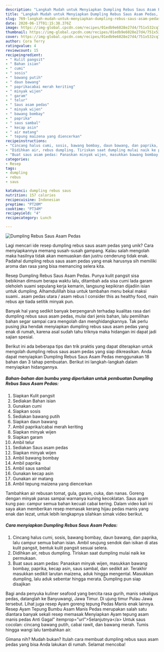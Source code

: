 ```yaml
---
description: "Langkah Mudah untuk Menyiapkan Dumpling Rebus Saus Asam Pedas, Enak Banget"
title: "Langkah Mudah untuk Menyiapkan Dumpling Rebus Saus Asam Pedas, Enak Banget"
slug: 769-langkah-mudah-untuk-menyiapkan-dumpling-rebus-saus-asam-pedas-enak-banget
date: 2020-06-17T01:15:38.376Z
image: https://img-global.cpcdn.com/recipes/01edb9e6028e27d4/751x532cq70/dumpling-rebus-saus-asam-pedas-foto-resep-utama.jpg
thumbnail: https://img-global.cpcdn.com/recipes/01edb9e6028e27d4/751x532cq70/dumpling-rebus-saus-asam-pedas-foto-resep-utama.jpg
cover: https://img-global.cpcdn.com/recipes/01edb9e6028e27d4/751x532cq70/dumpling-rebus-saus-asam-pedas-foto-resep-utama.jpg
author: Cora Terry
ratingvalue: 4
reviewcount: 15
recipeingredient:
- " Kulit pangsit"
- " Bahan isian"
- " cumi"
- " sosis"
- " bawang putih"
- " daun bawang"
- " paprikacabai merah keriting"
- " minyak wijen"
- " garam"
- " telur"
- " Saus asam pedas"
- " minyak wijen"
- " bawang bombay"
- " paprika"
- " saus sambal"
- " kecap asin"
- " air matang"
- " tepung maizena yang diencerkan"
recipeinstructions:
- "Cincang halus cumi, sosis, bawang bombay, daun bawang, dan paprika, lalu campur semua bahan isian. Ambil seujung sendok dan isikan di atas kulit pangsit, bentuk kulit pangsit sesuai selera."
- "Didihkan air, rebus dumpling. Tiriskan saat dumpling mulai naik ke permukaan."
- "Buat saus asam pedas: Panaskan minyak wijen, masukkan bawang bombay, paprika, kecap asin, saus sambal, dan sedikit air. Terakhir masukkan sedikit larutan maizena, aduk hingga mengental. Masukkan dumpling, lalu aduk sebentar hingga merata. Dumpling pun siap disajikan"
categories:
- Resep
tags:
- dumpling
- rebus
- saus

katakunci: dumpling rebus saus 
nutrition: 157 calories
recipecuisine: Indonesian
preptime: "PT20M"
cooktime: "PT34M"
recipeyield: "4"
recipecategory: Lunch

---
```



![Dumpling Rebus Saus Asam Pedas](https://img-global.cpcdn.com/recipes/01edb9e6028e27d4/751x532cq70/dumpling-rebus-saus-asam-pedas-foto-resep-utama.jpg)

Lagi mencari ide resep dumpling rebus saus asam pedas yang unik? Cara menyiapkannya memang susah-susah gampang. Kalau salah mengolah maka hasilnya tidak akan memuaskan dan justru cenderung tidak enak. Padahal dumpling rebus saus asam pedas yang enak harusnya sih memiliki aroma dan rasa yang bisa memancing selera kita.

Resep Dumpling Rebus Saus Asam Pedas. Punya kulit pangsit sisa bebikinan dimsum berapa waktu lalu, ditambah ada sisa cumi lada garam oleholeh suami sepulang kerja kemarin, langsung kepikiran dijadiin isian untuk dumpling. Alhamdulillah bisa untuk tambahan menu bekal maksi suami.. asam pedas utara / asam rebus I consider this as healthy food, main rebus aje tiada setitik minyak pun.

Banyak hal yang sedikit banyak berpengaruh terhadap kualitas rasa dari dumpling rebus saus asam pedas, mulai dari jenis bahan, lalu pemilihan bahan segar sampai cara mengolah dan menghidangkannya. Tak perlu pusing jika hendak menyiapkan dumpling rebus saus asam pedas yang enak di rumah, karena asal sudah tahu triknya maka hidangan ini dapat jadi sajian spesial.


Berikut ini ada beberapa tips dan trik praktis yang dapat diterapkan untuk mengolah dumpling rebus saus asam pedas yang siap dikreasikan. Anda dapat menyiapkan Dumpling Rebus Saus Asam Pedas menggunakan 18 bahan dan 3 tahap pembuatan. Berikut ini langkah-langkah dalam menyiapkan hidangannya.

<!--inarticleads1-->

##### Bahan-bahan dan bumbu yang diperlukan untuk pembuatan Dumpling Rebus Saus Asam Pedas:

1. Siapkan  Kulit pangsit
1. Sediakan  Bahan isian
1. Gunakan  cumi
1. Siapkan  sosis
1. Sediakan  bawang putih
1. Siapkan  daun bawang
1. Ambil  paprika/cabai merah keriting
1. Siapkan  minyak wijen
1. Siapkan  garam
1. Ambil  telur
1. Sediakan  Saus asam pedas
1. Siapkan  minyak wijen
1. Ambil  bawang bombay
1. Ambil  paprika
1. Ambil  saus sambal
1. Gunakan  kecap asin
1. Gunakan  air matang
1. Ambil  tepung maizena yang diencerkan


Tambahkan air rebusan tomat, gula, garam, cuka, dan nanas. Goreng dengan minyak panas sampai warnanya kuning kecoklatan. Saus ayam kung pao: campur semua bahan kecuali cabai kering. Dalam video kali ini saya akan memberikan resep memasak kerang hijau pedas manis yang enak dan lezat, untuk lebih lengkapnya silahkan simak video berikut. 

<!--inarticleads2-->

##### Cara menyiapkan Dumpling Rebus Saus Asam Pedas:

1. Cincang halus cumi, sosis, bawang bombay, daun bawang, dan paprika, lalu campur semua bahan isian. Ambil seujung sendok dan isikan di atas kulit pangsit, bentuk kulit pangsit sesuai selera.
1. Didihkan air, rebus dumpling. Tiriskan saat dumpling mulai naik ke permukaan.
1. Buat saus asam pedas: Panaskan minyak wijen, masukkan bawang bombay, paprika, kecap asin, saus sambal, dan sedikit air. Terakhir masukkan sedikit larutan maizena, aduk hingga mengental. Masukkan dumpling, lalu aduk sebentar hingga merata. Dumpling pun siap disajikan


Bagi anda penyuka kuliner seafood yang bercita rasa gurih, manis sekaligus pedas, datanglah ke Banyuwangi, Jawa Timur. Di ujung timur Pulau Jawa tersebut. Lihat juga resep Ayam goreng tepung Pedas Manis enak lainnya. Resep Ayam Tepung Bumbu Asam Manis Pedas merupakan salah satu diantara banyak sekali resep memasak Menyiapkan Ayam tepung asam manis pedas Anti Gagal&#34; itemprop=&#34;url&#34;&gt;Selanjutnya&lt;/a&gt; Untuk saus cocolan: cincang bawang putih, cabai rawit, dan bawang merah. Tumis hingga wangi lalu tambahkan air. 

Gimana nih? Mudah bukan? Itulah cara membuat dumpling rebus saus asam pedas yang bisa Anda lakukan di rumah. Selamat mencoba!

